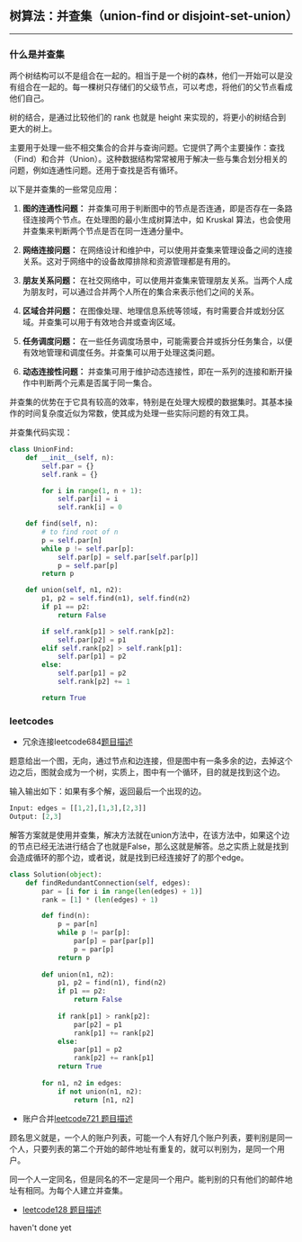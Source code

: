 ## 树算法：并查集（union-find or disjoint-set-union）

---

### 什么是并查集

两个树结构可以不是组合在一起的。相当于是一个树的森林，他们一开始可以是没有组合在一起的。每一棵树只存储们的父级节点，可以考虑，将他们的父节点看成他们自己。

树的结合，是通过比较他们的 rank 也就是 height 来实现的，将更小的树结合到更大的树上。

主要用于处理一些不相交集合的合并与查询问题。它提供了两个主要操作：查找（Find）和合并（Union）。这种数据结构常常被用于解决一些与集合划分相关的问题，例如连通性问题。还用于查找是否有循环。

以下是并查集的一些常见应用：

1. **图的连通性问题：** 并查集可用于判断图中的节点是否连通，即是否存在一条路径连接两个节点。在处理图的最小生成树算法中，如 Kruskal 算法，也会使用并查集来判断两个节点是否在同一连通分量中。

2. **网络连接问题：** 在网络设计和维护中，可以使用并查集来管理设备之间的连接关系。这对于网络中的设备故障排除和资源管理都是有用的。

3. **朋友关系问题：** 在社交网络中，可以使用并查集来管理朋友关系。当两个人成为朋友时，可以通过合并两个人所在的集合来表示他们之间的关系。

4. **区域合并问题：** 在图像处理、地理信息系统等领域，有时需要合并或划分区域。并查集可以用于有效地合并或查询区域。

5. **任务调度问题：** 在一些任务调度场景中，可能需要合并或拆分任务集合，以便有效地管理和调度任务。并查集可以用于处理这类问题。

6. **动态连接性问题：** 并查集可用于维护动态连接性，即在一系列的连接和断开操作中判断两个元素是否属于同一集合。

并查集的优势在于它具有较高的效率，特别是在处理大规模的数据集时。其基本操作的时间复杂度近似为常数，使其成为处理一些实际问题的有效工具。

并查集代码实现：

```python
class UnionFind:
    def __init__(self, n):
        self.par = {}
        self.rank = {}

        for i in range(1, n + 1):
            self.par[i] = i
            self.rank[i] = 0

    def find(self, n):
        # to find root of n
        p = self.par[n]
        while p != self.par[p]:
            self.par[p] = self.par[self.par[p]]
            p = self.par[p]
        return p

    def union(self, n1, n2):
        p1, p2 = self.find(n1), self.find(n2)
        if p1 == p2:
            return False

        if self.rank[p1] > self.rank[p2]:
            self.par[p2] = p1
        elif self.rank[p2] > self.rank[p1]:
            self.par[p1] = p2
        else:
            self.par[p1] = p2
            self.rank[p2] += 1

        return True
```

### leetcodes

- 冗余连接leetcode684[题目描述](https://leetcode.com/problems/redundant-connection/description/)

题意给出一个图，无向，通过节点和边连接，但是图中有一条多余的边，去掉这个边之后，图就会成为一个树，实质上，图中有一个循环，目的就是找到这个边。

输入输出如下：如果有多个解，返回最后一个出现的边。

```python
Input: edges = [[1,2],[1,3],[2,3]]
Output: [2,3]
```

解答方案就是使用并查集，解决方法就在union方法中，在该方法中，如果这个边的节点已经无法进行结合了也就是False，那么这就是解答。总之实质上就是找到会造成循环的那个边，或者说，就是找到已经连接好了的那个edge。

```python
class Solution(object):
    def findRedundantConnection(self, edges):
        par = [i for i in range(len(edges) + 1)]
        rank = [1] * (len(edges) + 1)

        def find(n):
            p = par[n]
            while p != par[p]:
                par[p] = par[par[p]]
                p = par[p]
            return p
        
        def union(n1, n2):
            p1, p2 = find(n1), find(n2)
            if p1 == p2:
                return False
            
            if rank[p1] > rank[p2]:
                par[p2] = p1
                rank[p1] += rank[p2]
            else:
                par[p1] = p2
                rank[p2] += rank[p1]
            return True
        
        for n1, n2 in edges:
            if not union(n1, n2):
                return [n1, n2]
```

- 账户合并[leetcode721 题目描述](https://leetcode.com/problems/accounts-merge/description/)

顾名思义就是，一个人的账户列表，可能一个人有好几个账户列表，要判别是同一个人，只要列表的第二个开始的邮件地址有重复的，就可以判别为，是同一个用户。

同一个人一定同名，但是同名的不一定是同一个用户。能判别的只有他们的邮件地址有相同。为每个人建立并查集。

- [leetcode128 题目描述](https://leetcode.com/problems/longest-consecutive-sequence/description/)

haven't done yet
